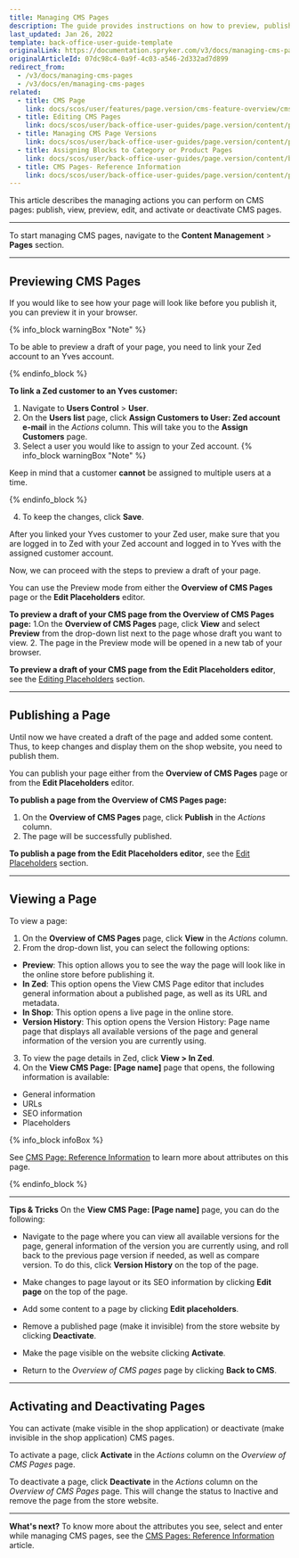 ```yaml
---
title: Managing CMS Pages
description: The guide provides instructions on how to preview, publish, update and activate or deactivate CMS pages in the Back Office.
last_updated: Jan 26, 2022
template: back-office-user-guide-template
originalLink: https://documentation.spryker.com/v3/docs/managing-cms-pages
originalArticleId: 07dc98c4-0a9f-4c03-a546-2d332ad7d899
redirect_from:
  - /v3/docs/managing-cms-pages
  - /v3/docs/en/managing-cms-pages
related:
  - title: CMS Page
    link: docs/scos/user/features/page.version/cms-feature-overview/cms-pages-overview.html
  - title: Editing CMS Pages
    link: docs/scos/user/back-office-user-guides/page.version/content/pages/editing-cms-pages.html
  - title: Managing CMS Page Versions
    link: docs/scos/user/back-office-user-guides/page.version/content/pages/managing-cms-page-versions.html
  - title: Assigning Blocks to Category or Product Pages
    link: docs/scos/user/back-office-user-guides/page.version/content/blocks/assigning-blocks-to-category-or-product-pages.html
  - title: CMS Pages- Reference Information
    link: docs/scos/user/back-office-user-guides/page.version/content/pages/references/cms-pages-reference-information.html
---
```


This article describes the managing actions you can perform on CMS pages:
publish, view, preview, edit, and activate or deactivate CMS pages.

***

To start managing CMS pages, navigate to the **Content Management** > **Pages** section.
***

## Previewing CMS Pages
If you would like to see how your page will look like before you publish it, you can preview it in your browser.

{% info_block warningBox "Note" %}

To be able to preview a draft of your page, you need to link your Zed account to an Yves account.

{% endinfo_block %}

**To link a Zed customer to an Yves customer:**

1. Navigate to **Users Control** > **User**.
2. On the **Users list** page, click **Assign Customers to User: Zed account e-mail** in the _Actions_ column. This will take you to the **Assign Customers** page.
3. Select a user you would like to assign to your Zed account.
  {% info_block warningBox "Note" %}
  
  Keep in mind that a customer **cannot** be assigned to multiple users at a time.

  {% endinfo_block %}

4. To keep the changes, click **Save**.

After you linked your Yves customer to your Zed user, make sure that you are logged in to Zed with your Zed account and logged in to Yves with the assigned customer account.

Now, we can proceed with the steps to preview a draft of your page.

You can use the Preview mode from either the **Overview of CMS Pages** page or the **Edit Placeholders** editor.

**To preview a draft of your CMS page from the Overview of CMS Pages page:**
1.On the **Overview of CMS Pages** page, click **View** and select **Preview** from the drop-down list next to the page whose draft you want to view.
2. The page in the Preview mode will be opened in a new tab of your browser.

**To preview a draft of your CMS page from the Edit Placeholders editor**, see the [Editing Placeholders](/docs/scos/user/back-office-user-guides/{{page.version}}/content/pages/editing-cms-pages.html#selecting-the-placeholders-option) section.
***

## Publishing a Page

Until now we have created a draft of the page and added some content. Thus, to keep changes and display them on the shop website, you need to publish them.

You can publish your page either from the **Overview of CMS Pages** page or from the **Edit Placeholders** editor.

**To publish a page from the Overview of CMS Pages page:**
1. On the **Overview of CMS Pages** page, click **Publish** in the _Actions_ column.
2. The page will be successfully published.

**To publish a page from the Edit Placeholders editor**, see the [Edit Placeholders](/docs/scos/user/back-office-user-guides/{{page.version}}/content/pages/editing-cms-pages.html#selecting-the-placeholders-option) section.
***

## Viewing a Page

To view a page:
1. On the **Overview of CMS Pages** page, click **View** in the _Actions_ column.
2. From the drop-down list, you can select the following options:
  * **Preview**: This option allows you to see the way the page will look like in the online store before publishing it.
  * **In Zed**: This option opens the View CMS Page editor that includes general information about a published page, as well as its URL and metadata.
  * **In Shop**: This option opens a live page in the online store. 
  * **Version History**: This option opens the Version History: Page name page that displays all available versions of the page and general information of the version you are currently using.
 3. To view the page details in Zed, click **View > In Zed**.
 4. On the **View CMS Page: [Page name]** page that opens, the following information is available:
  * General information
  * URLs
  * SEO information
  * Placeholders

{% info_block infoBox %}

See  [CMS Page: Reference Information](/docs/scos/user/back-office-user-guides/{{page.version}}/content/pages/references/cms-pages-reference-information.html)  to learn more about attributes on this page.

{% endinfo_block %}
***

**Tips & Tricks**
On the **View CMS Page: [Page name]** page, you can do the following:

* Navigate to the page where you can view all available versions for the page, general information of the version you are currently using, and roll back to the previous page version if needed, as well as compare version. To do this, click **Version History** on the top of the page.

* Make changes to page layout or its SEO information by clicking **Edit page** on the top of the page.

* Add some content to a page by clicking **Edit placeholders**.

* Remove a published page (make it invisible) from the store website by clicking **Deactivate**.

* Make the page visible on the website clicking **Activate**.

* Return to the _Overview of CMS pages_ page by clicking **Back to CMS**.

***

## Activating and Deactivating Pages

You can activate (make visible in the shop application) or deactivate (make invisible in the shop application) CMS pages.

To activate a page, click **Activate** in the _Actions_ column on the _Overview of CMS Pages_ page.

To deactivate a page, click **Deactivate** in the _Actions_ column on the _Overview of CMS Pages_ page. This will change the status to Inactive and remove the page from the store website.

***
**What's next?**
To know more about the attributes you see, select and enter while managing CMS pages, see the [CMS Pages: Reference Information](/docs/scos/user/back-office-user-guides/{{page.version}}/content/pages/references/cms-pages-reference-information.html) article. 
